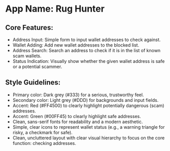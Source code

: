 # **App Name**: Rug Hunter

## Core Features:

- Address Input: Simple form to input wallet addresses to check against.
- Wallet Adding: Add new wallet addresses to the blocked list.
- Address Search: Search an address to check if it is in the list of known scam wallets.
- Status Indication: Visually show whether the given wallet address is safe or a potential scammer.

## Style Guidelines:

- Primary color: Dark grey (#333) for a serious, trustworthy feel.
- Secondary color: Light grey (#DDD) for backgrounds and input fields.
- Accent: Red (#FF4500) to clearly highlight potentially dangerous (scam) addresses.
- Accent: Green (#00FF45) to clearly highlight safe addresses.
- Clean, sans-serif fonts for readability and a modern aesthetic.
- Simple, clear icons to represent wallet status (e.g., a warning triangle for risky, a checkmark for safe).
- Clean, uncluttered layout with clear visual hierarchy to focus on the core function: checking addresses.